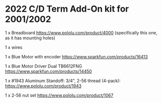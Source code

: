 # 2022 C/D Term Add-On kit for 2001/2002

  1 x Breadboard https://www.pololu.com/product/4000 (specifically this one, as it has mounting holes)
  
  1 x wires
  
  1 x Blue Motor with encoder https://www.sparkfun.com/products/16413
  
  1 x Blue Motor Driver Dual TB6612FNG https://www.sparkfun.com/products/14450
  
  1 x #1943 Aluminum Standoff: 3/4", 2-56 thread (4-pack): https://www.pololu.com/product/1943
  
  1 x 2-56 nut set https://www.pololu.com/product/1067



